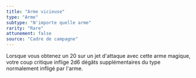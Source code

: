 ```yaml
---
title: "Arme vicieuse"
type: "Arme"
subtype: "N'importe quelle arme"
rarity: "Rare"
attunement: false
source: "Cadre de campagne"
---
```

Lorsque vous obtenez un 20 sur un jet d'attaque avec cette arme magique, votre coup critique inflige 2d6 dégâts supplémentaires du type normalement infligé par l'arme.

